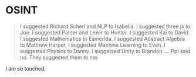 # OSINT

> I suggested Richard Scherl and NLP to Isabella.
  I suggested three.js to Joe.
  I suggested Parser and Lexer to Hunter.
  I suggested Kai to David.
  I suggested Mathematics to Esmerlda.
  I suggested Abstract Algebra to Matthew Harper.
  I suggested Machine Learning to Evan.
  I suggested Physics to Danny.
  I suggetsed Unity to Brandon
  ….
  Ppl said no. They suggested them to me.

I am so touched.
